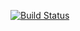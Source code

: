 [![Build Status](https://travis-ci.org/50river/5374site.svg?branch=master)](https://travis-ci.org/50river/5374site)
